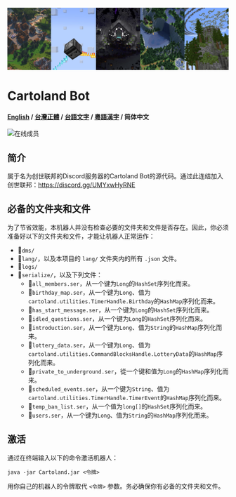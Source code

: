 ![Banner](Banner.jpg)

# Cartoland Bot
#### [English](https://github.com/AlexCai2019/Cartoland/blob/master/readme/README.md) / [台灣正體](https://github.com/AlexCai2019/Cartoland/blob/master/readme/README_tw.md) / [台語文字](https://github.com/AlexCai2019/Cartoland/blob/master/readme/README_ta.md) / [粵語漢字](https://github.com/AlexCai2019/Cartoland/blob/master/readme/README_hk.md) / 简体中文

![在线成员](https://discord.com/api/guilds/886936474723950603/widget.png)

## 简介
属于名为创世联邦的Discord服务器的Cartoland Bot的源代码。通过此连结加入创世联邦：https://discord.gg/UMYxwHyRNE

## 必备的文件夹和文件
为了节省效能，本机器人并没有检查必要的文件夹和文件是否存在。因此，你必须准备好以下的文件夹和文件，才能让机器人正常运作：
- 📁`dms/`
- 📁`lang/`，以及本项目的 `lang/` 文件夹内的所有 `.json` 文件。
- 📁`logs/`
- 📁`serialize/`，以及下列文件：
  - 📄`all_members.ser`，从一个键为`Long`的`HashSet`序列化而来。
  - 📄`birthday_map.ser`，从一个键为`Long`、值为`cartoland.utilities.TimerHandle.Birthday`的`HashMap`序列化而来。
  - 📄`has_start_message.ser`，从一个键为`Long`的`HashSet`序列化而来。
  - 📄`idled_questions.ser`，从一个键为`Long`的`HashSet`序列化而来。
  - 📄`introduction.ser`，从一个键为`Long`、值为`String`的`HashMap`序列化而来。
  - 📄`lottery_data.ser`，从一个键为`Long`、值为`cartoland.utilities.CommandBlocksHandle.LotteryData`的`HashMap`序列化而来。
  - 📄`private_to_underground.ser`，從一个键和值为`Long`的`HashMap`序列化而来。
  - 📄`scheduled_events.ser`，从一个键为`String`、值为`cartoland.utilities.TimerHandle.TimerEvent`的`HashMap`序列化而来。
  - 📄`temp_ban_list.ser`，从一个值为`long[]`的`HashSet`序列化而来。
  - 📄`users.ser`，从一个键为`Long`、值为`String`的`HashMap`序列化而来。

## 激活
通过在终端输入以下的命令激活机器人：
```
java -jar Cartoland.jar <令牌>
```
用你自己的机器人的令牌取代 `<令牌>` 参数。务必确保你有必备的文件夹和文件。